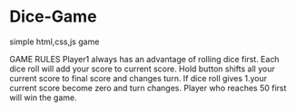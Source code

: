 # Dice-Game
simple html,css,js game


GAME RULES
Player1 always has an advantage of rolling dice first.
Each dice roll will add your score to current score.
Hold button shifts all your current score to final score and changes turn.
If dice roll gives 1.your current score become zero and turn changes.
Player who reaches 50 first will win the game.
